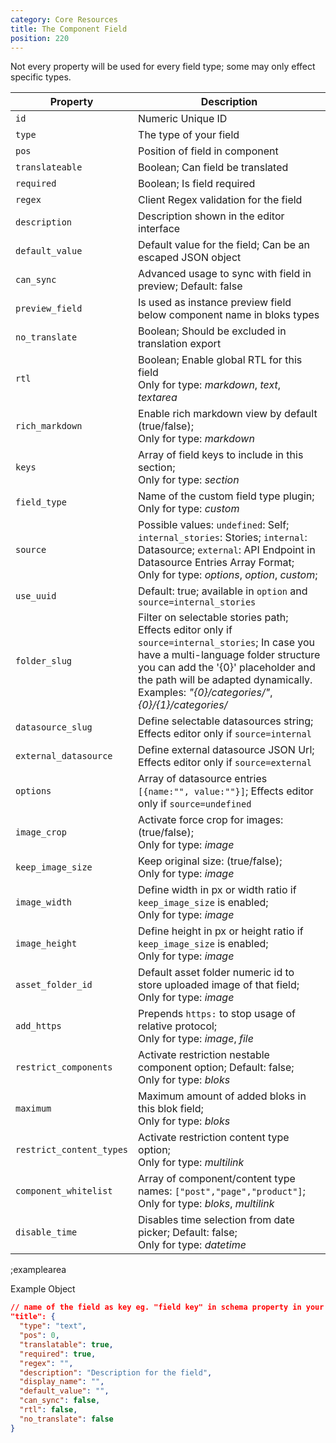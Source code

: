 ```yaml
---
category: Core Resources
title: The Component Field
position: 220
---
```


Not every property will be used for every field type; some may only effect specific types.

| Property | Description |
|---|---|
| `id` | Numeric Unique ID |
| `type` | The type of your field |
| `pos` | Position of field in component |
| `translateable` | Boolean; Can field be translated |
| `required` | Boolean; Is field required |
| `regex` | Client Regex validation for the field |
| `description` | Description shown in the editor interface |
| `default_value` | Default value for the field; Can be an escaped JSON object |
| `can_sync` | Advanced usage to sync with field in preview; Default: false |
| `preview_field` | Is used as instance preview field below component name in bloks types |
| `no_translate` | Boolean; Should be excluded in translation export |
| `rtl` | Boolean; Enable global RTL for this field <br>Only for type: *markdown*, *text*, *textarea* |
| `rich_markdown` | Enable rich markdown view by default (true/false); <br>Only for type: *markdown* |
| `keys` | Array of field keys to include in this section; <br>Only for type: *section* |
| `field_type` | Name of the custom field type plugin; <br>Only for type: *custom* |
| `source` | Possible values: `undefined`: Self; `internal_stories`: Stories; `internal`: Datasource; `external`: API Endpoint in Datasource Entries Array Format; <br>Only for type: *options*, *option*, *custom*;  |
| `use_uuid` | Default: true; available in `option` and `source=internal_stories` |
| `folder_slug` | Filter on selectable stories path; Effects editor only if `source=internal_stories`; In case you have a multi-language folder structure you can add the '{0}' placeholder and the path will be adapted dynamically. Examples: *"{0}/categories/"*, *{0}/{1}/categories/* |
| `datasource_slug` | Define selectable datasources string; Effects editor only if `source=internal` |
| `external_datasource` | Define external datasource JSON Url; Effects editor only if `source=external` |
| `options` | Array of datasource entries `[{name:"", value:""}]`; Effects editor only if `source=undefined` | 
| `image_crop` | Activate force crop for images: (true/false); <br>Only for type: *image* |
| `keep_image_size` | Keep original size: (true/false); <br>Only for type: *image* |
| `image_width` | Define width in px or width ratio if `keep_image_size` is enabled; <br>Only for type: *image* |
| `image_height` | Define height in px or height ratio if `keep_image_size` is enabled; <br>Only for type: *image* |
| `asset_folder_id` | Default asset folder numeric id to store uploaded image of that field; <br>Only for type: *image* |
| `add_https` | Prepends `https:` to stop usage of relative protocol; <br>Only for type: *image*, *file* |
| `restrict_components` | Activate restriction nestable component option; Default: false; <br>Only for type: *bloks* |
| `maximum` | Maximum amount of added bloks in this blok field; <br>Only for type: *bloks* |
| `restrict_content_types` | Activate restriction content type option; <br>Only for type: *multilink* |
| `component_whitelist` | Array of component/content type names: `["post","page","product"]`; <br>Only for type: *bloks*, *multilink* |
| `disable_time` | Disables time selection from date picker; Default: false; <br>Only for type: *datetime* |

;examplearea

Example Object

```json
// name of the field as key eg. "field key" in schema property in your component
"title": {
  "type": "text",
  "pos": 0,
  "translatable": true,
  "required": true,
  "regex": "",
  "description": "Description for the field",
  "display_name": "",
  "default_value": "",
  "can_sync": false,
  "rtl": false,
  "no_translate": false
}
```